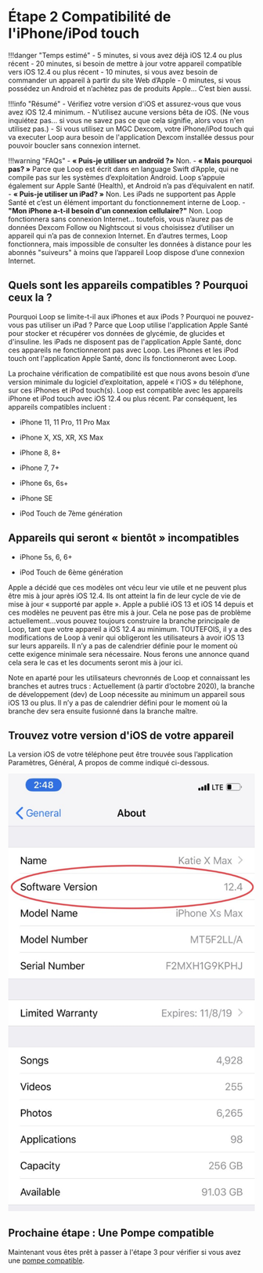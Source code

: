 # Étape 2 Compatibilité de l'iPhone/iPod touch

!!!danger "Temps estimé"
    - 5 minutes, si vous avez déjà iOS 12.4 ou plus récent
    - 20 minutes, si besoin de mettre à jour votre appareil compatible vers iOS 12.4 ou plus récent
    - 10 minutes, si vous avez besoin de commander un appareil à partir du site Web d’Apple
    - 0 minutes, si vous possédez un Android et n’achètez pas de produits Apple... C’est bien aussi.

!!!info "Résumé"
    - Vérifiez votre version d'iOS et assurez-vous que vous avez iOS 12.4 minimum.
    - N’utilisez aucune versions bêta de iOS. (Ne vous inquiétez pas... si vous ne savez pas ce que cela signifie, alors vous n'en utilisez pas.)
    - Si vous utilisez un MGC Dexcom, votre iPhone/iPod touch qui va executer Loop aura besoin de l'application Dexcom installée dessus pour pouvoir boucler sans connexion internet.

!!!warning "FAQs"
    - **« Puis-je utiliser un androïd ?»** Non.
    - **« Mais pourquoi pas? »** Parce que Loop est écrit dans en language Swift d’Apple, qui ne compile pas sur les systèmes d’exploitation Android.  Loop s’appuie également sur Apple Santé (Health), et Android n’a pas d’équivalent en natif.
    - **« Puis-je utiliser un iPad? »** Non. Les iPads ne supportent pas Apple Santé et c’est un élément important du fonctionnement interne de Loop.
    - **"Mon iPhone a-t-il besoin d'un connexion cellulaire?"** Non. Loop fonctionnera sans connexion Internet... toutefois, vous n’aurez pas de données Dexcom Follow ou Nightscout si vous choisissez d’utiliser un appareil qui n’a pas de connexion Internet. En d’autres termes, Loop fonctionnera, mais impossible de consulter les données à distance pour les abonnés "suiveurs" à moins que l’appareil Loop dispose d’une connexion Internet.

## Quels sont les appareils compatibles ? Pourquoi ceux la ?

Pourquoi Loop se limite-t-il aux iPhones et aux iPods ? Pourquoi ne pouvez-vous pas utiliser un iPad ? Parce que Loop utilise l'application Apple Santé pour stocker et récupérer vos données de glycémie, de glucides et d'insuline. les iPads ne disposent pas de l'application Apple Santé, donc ces appareils ne fonctionneront pas avec Loop. Les iPhones et les iPod touch ont l'application Apple Santé, donc ils fonctionneront avec Loop.

La prochaine vérification de compatibilité est que nous avons besoin d’une version minimale du logiciel d’exploitation, appelé « l'iOS » du téléphone, sur ces iPhones et iPod touch(s). Loop est compatible avec les appareils iPhone et iPod touch avec iOS 12.4 ou plus récent. Par conséquent, les appareils compatibles incluent :

- iPhone 11, 11 Pro, 11 Pro Max

- iPhone X, XS, XR, XS Max

- iPhone 8, 8+

- iPhone 7, 7+

- iPhone 6s, 6s+

- iPhone SE

- iPod Touch de 7ème génération

## Appareils qui seront « bientôt » incompatibles

- iPhone 5s, 6, 6+

- iPod Touch de 6ème génération

Apple a décidé que ces modèles ont vécu leur vie utile et ne peuvent plus être mis à jour après iOS 12.4. Ils ont atteint la fin de leur cycle de vie de mise à jour « supporté par apple ». Apple a publié iOS 13 et iOS 14 depuis et ces modèles ne peuvent pas être mis à jour. Cela ne pose pas de problème actuellement...vous pouvez toujours construire la branche principale de Loop, tant que votre appareil a iOS 12.4 au minimum. TOUTEFOIS, il y a des modifications de Loop à venir qui obligeront les utilisateurs à avoir iOS 13 sur leurs appareils. Il n’y a pas de calendrier définie pour le moment où cette exigence minimale sera nécessaire.  Nous ferons une annonce quand cela sera le cas et les documents seront mis à jour ici.

Note en aparté pour les utilisateurs chevronnés de Loop et connaissant les branches et autres trucs : Actuellement (à partir d’octobre 2020), la branche de développement (dev) de Loop nécessite au minimum un appareil sous iOS 13 ou plus. Il n’y a pas de calendrier défini pour le moment où la branche dev sera ensuite fusionné dans la branche maître.

## Trouvez votre version d'iOS de votre appareil

La version iOS de votre téléphone peut être trouvée sous l’application Paramètres, Général, A propos de comme indiqué ci-dessous.

![img/ios.jpg](img/ios.jpg)

## Prochaine étape : Une Pompe compatible

Maintenant vous êtes prêt à passer à l'étape 3 pour vérifier si vous avez une [pompe compatible](step3.md).
